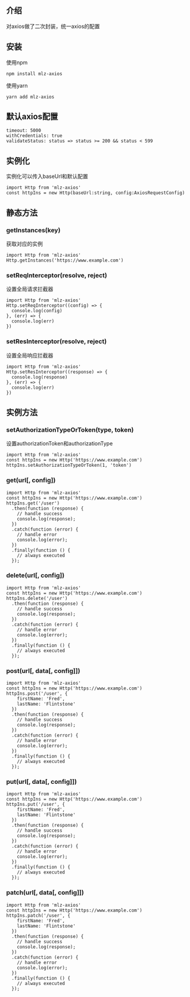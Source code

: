 ## 介绍
对axios做了二次封装，统一axios的配置
## 安装
使用npm
```
npm install mlz-axios
```
使用yarn
```
yarn add mlz-axios
```
## 默认axios配置
```
timeout: 5000
withCredentials: true
validateStatus: status => status >= 200 && status < 599
```
## 实例化
实例化可以传入baseUrl和默认配置
```
import Http from 'mlz-axios'
const httpIns = new Http(baseUrl:string, config:AxiosRequestConfig)
```
## 静态方法
### getInstances(key)
获取对应的实例
```
import Http from 'mlz-axios'
Http.getInstances('https://www.example.com')
```
### setReqInterceptor(resolve, reject)
设置全局请求拦截器
```
import Http from 'mlz-axios'
Http.setReqInterceptor((config) => {
  console.log(config)
}, (err) => {
  console.log(err)
})
```
### setResInterceptor(resolve, reject)
设置全局响应拦截器
```
import Http from 'mlz-axios'
Http.setResInterceptor((response) => {
  console.log(response)
}, (err) => {
  console.log(err)
})
```
## 实例方法
### setAuthorizationTypeOrToken(type, token)
设置authorizationToken和authorizationType
```
import Http from 'mlz-axios'
const httpIns = new Http('https://www.example.com')
httpIns.setAuthorizationTypeOrToken(1, 'token')
```
### get(url[, config])
```
import Http from 'mlz-axios'
const httpIns = new Http('https://www.example.com')
httpIns.get('/user')
  .then(function (response) {
    // handle success
    console.log(response);
  })
  .catch(function (error) {
    // handle error
    console.log(error);
  })
  .finally(function () {
    // always executed
  });
```
### delete(url[, config])
```
import Http from 'mlz-axios'
const httpIns = new Http('https://www.example.com')
httpIns.delete('/user')
  .then(function (response) {
    // handle success
    console.log(response);
  })
  .catch(function (error) {
    // handle error
    console.log(error);
  })
  .finally(function () {
    // always executed
  });
```
### post(url[, data[, config]])
```
import Http from 'mlz-axios'
const httpIns = new Http('https://www.example.com')
httpIns.post('/user', {
    firstName: 'Fred',
    lastName: 'Flintstone'
  })
  .then(function (response) {
    // handle success
    console.log(response);
  })
  .catch(function (error) {
    // handle error
    console.log(error);
  })
  .finally(function () {
    // always executed
  });
```
### put(url[, data[, config]])
```
import Http from 'mlz-axios'
const httpIns = new Http('https://www.example.com')
httpIns.put('/user', {
    firstName: 'Fred',
    lastName: 'Flintstone'
  })
  .then(function (response) {
    // handle success
    console.log(response);
  })
  .catch(function (error) {
    // handle error
    console.log(error);
  })
  .finally(function () {
    // always executed
  });
```
### patch(url[, data[, config]])
```
import Http from 'mlz-axios'
const httpIns = new Http('https://www.example.com')
httpIns.patch('/user', {
    firstName: 'Fred',
    lastName: 'Flintstone'
  })
  .then(function (response) {
    // handle success
    console.log(response);
  })
  .catch(function (error) {
    // handle error
    console.log(error);
  })
  .finally(function () {
    // always executed
  });
```


